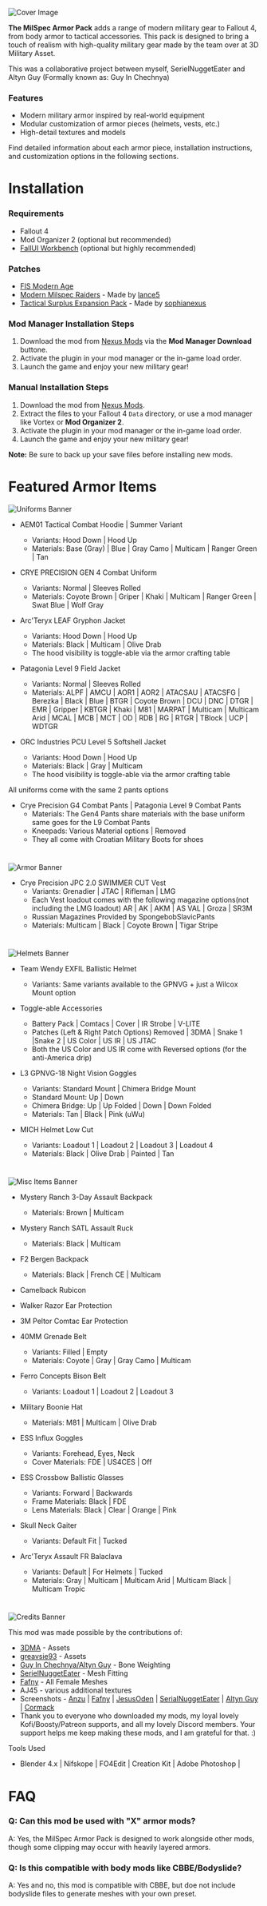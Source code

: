 ![Cover Image](https://staticdelivery.nexusmods.com/mods/1151/images/headers/87488_1725795557.jpg)

**The MilSpec Armor Pack** adds a range of modern military gear to Fallout 4, from body armor to tactical accessories. This pack is designed to bring a touch of realism with high-quality military gear made by the team over at 3D Military Asset.

This was a collaborative project between myself, SerielNuggetEater and Altyn Guy (Formally known as: Guy In Chechnya)

### Features
- Modern military armor inspired by real-world equipment
- Modular customization of armor pieces (helmets, vests, etc.)
- High-detail textures and models

Find detailed information about each armor piece, installation instructions, and customization options in the following sections.

# Installation

### Requirements
- Fallout 4
- Mod Organizer 2 (optional but recommended)
- [FallUI Workbench](https://www.nexusmods.com/fallout4/mods/49300) (optional but highly recommended)

### Patches
- [FIS Modern Age](https://www.nexusmods.com/fallout4/mods/66093)
- [Modern Milspec Raiders](https://www.nexusmods.com/fallout4/mods/87756) - Made by [lance5](https://www.nexusmods.com/fallout4/mods/87756)
- [Tactical Surplus Expansion Pack](https://www.nexusmods.com/fallout4/mods/87724) - Made by [sophianexus](https://www.nexusmods.com/fallout4/users/84237638)

### Mod Manager Installation Steps
1. Download the mod from [Nexus Mods](https://www.nexusmods.com/fallout4/mods/87488) via the **Mod Manager Download** buttone.
2. Activate the plugin in your mod manager or the in-game load order.
3. Launch the game and enjoy your new military gear!

### Manual Installation Steps
1. Download the mod from [Nexus Mods](https://www.nexusmods.com/fallout4/mods/87488).
2. Extract the files to your Fallout 4 `Data` directory, or use a mod manager like Vortex or **Mod Organizer 2**.
3. Activate the plugin in your mod manager or the in-game load order.
4. Launch the game and enjoy your new military gear!

**Note:** Be sure to back up your save files before installing new mods.

# Featured Armor Items

![Uniforms Banner](https://staticdelivery.nexusmods.com/mods/1151/images/87488/87488-1725803724-414459968.png)
   - AEM01 Tactical Combat Hoodie |  Summer Variant
      - Variants: Hood Down | Hood Up
      - Materials: Base (Gray) | Blue | Gray Camo | Multicam | Ranger Green | Tan

   - CRYE PRECISION GEN 4 Combat Uniform
      - Variants: Normal | Sleeves Rolled
      - Materials: Coyote Brown | Griper | Khaki | Multicam | Ranger Green | Swat Blue | Wolf Gray

   - Arc'Teryx LEAF Gryphon Jacket
      - Variants: Hood Down | Hood Up
      - Materials: Black | Multicam | Olive Drab
      - The hood visibility is toggle-able via the armor crafting table

   - Patagonia Level 9 Field Jacket
      - Variants: Normal | Sleeves Rolled
      - Materials: ALPF | AMCU | AOR1 | AOR2 | ATACSAU | ATACSFG | Berezka | Black | Blue | BTGR | Coyote Brown | DCU | DNC | DTGR | EMR | Gripper | KBTGR | Khaki | M81 | MARPAT | Multicam | Multicam Arid | MCAL | MCB | MCT | OD | RDB | RG | RTGR | TBlock | UCP | WDTGR

   - ORC Industries PCU Level 5 Softshell Jacket
      - Variants: Hood Down | Hood Up
      - Materials: Black | Gray | Multicam
      - The hood visibility is toggle-able via the armor crafting table

All uniforms come with the same 2 pants options
   - Crye Precision G4 Combat Pants | Patagonia Level 9 Combat Pants
      - Materials: The Gen4 Pants share materials with the base uniform same goes for the L9 Combat Pants
      - Kneepads: Various Material options | Removed
      - They all come with Croatian Military Boots for shoes
# 
![Armor Banner](https://staticdelivery.nexusmods.com/mods/1151/images/87488/87488-1725803728-2069430519.png)

   - Crye Precision JPC 2.0 SWIMMER CUT Vest
      - Variants: Grenadier | JTAC | Rifleman | LMG
      - Each Vest loadout comes with the following magazine options(not including the LMG loadout) AR | AK | AKM | AS VAL | Groza | SR3M
      - Russian Magazines Provided by SpongebobSlavicPants
      - Materials: Multicam | Black | Coyote Brown | Tigar Stripe
# 
![Helmets Banner](https://staticdelivery.nexusmods.com/mods/1151/images/87488/87488-1725803749-1421535059.png)

   - Team Wendy EXFIL Ballistic Helmet
      - Variants: Same variants available to the GPNVG + just a Wilcox Mount option
   - Toggle-able Accessories
      - Battery Pack | Comtacs | Cover | IR Strobe | V-LITE
      - Patches (Left & Right Patch Options) Removed | 3DMA | Snake 1 |Snake 2 | US Color | US IR | US JTAC
      - Both the US Color and US IR come with Reversed options (for the anti-America drip)
   - L3 GPNVG-18 Night Vision Goggles
      - Variants: Standard Mount | Chimera Bridge Mount
      - Standard Mount: Up | Down
      - Chimera Bridge: Up | Up Folded | Down | Down Folded
      - Materials: Tan | Black | Pink (uWu)

   - MICH Helmet Low Cut
      - Variants: Loadout 1  | Loadout 2  | Loadout 3 | Loadout 4
      - Materials: Black | Olive Drab | Painted | Tan
# 
![Misc Items Banner](https://staticdelivery.nexusmods.com/mods/1151/images/87488/87488-1725804581-536973531.png)

   - Mystery Ranch 3-Day Assault Backpack
      - Materials: Brown | Multicam

   - Mystery Ranch SATL Assault Ruck
      - Materials: Black | Multicam

   - F2 Bergen Backpack
      - Materials: Black | French CE | Multicam

   - Camelback Rubicon

   - ﻿Walker Razor Ear Protection

   - 3M Peltor Comtac Ear Protection

   - 40MM Grenade Belt
      - Variants: Filled | Empty
      - Materials: Coyote | Gray | Gray Camo | Multicam

   - Ferro Concepts Bison Belt
      - Variants: Loadout 1  | Loadout 2  | Loadout 3

   - Military Boonie Hat
      - Materials: M81 | Multicam | Olive Drab

   - ESS Influx Goggles
      - Variants: Forehead, Eyes, Neck
      - Cover Materials: FDE | US4CES | Off

   - ESS Crossbow Ballistic Glasses
      - Variants: Forward | Backwards
      - Frame Materials: Black | FDE
      - Lens Materials: Black | Clear | Orange | Pink

   - Skull Neck Gaiter
      - Variants: Default Fit | Tucked

   - Arc'Teryx Assault FR Balaclava
      - Variants: Default | For Helmets | Tucked
      - Materials: Gray | Multicam | Multicam Arid | Multicam Black | Multicam Tropic
# 
![Credits Banner](https://staticdelivery.nexusmods.com/mods/1151/images/87488/87488-1725803749-1057171311.png)

This mod was made possible by the contributions of:
   - [3DMA](https://www.3dmilitaryassets.com/)﻿ - Assets
   - [greavsie93](https://www.cgtrader.com/designers/greavsie93) - Assets
   - [Guy In Chechnya/Altyn Guy](https://next.nexusmods.com/profile/Sm4llD4gg3r/about-me?gameId=1151)﻿ - Bone Weighting
   - [SerielNuggetEater](https://next.nexusmods.com/profile/SerialNuggetEater/about-me?gameId=1151)﻿ - Mesh Fitting
   - [Fafny](https://next.nexusmods.com/profile/FafnyB/about-me?gameId=1151)﻿ - All Female Meshes
   - AJ45 - various additional textures
   - Screenshots - [Anzu](https://next.nexusmods.com/profile/AnzuFogger/about-me)﻿ | [Fafny](https://next.nexusmods.com/profile/FafnyB/about-me?gameId=1151)﻿ | [JesusOden](https://next.nexusmods.com/profile/jesusoden/about-me)﻿ | [SerialNuggetEater](https://next.nexusmods.com/profile/SerialNuggetEater/about-me?gameId=1151)﻿ | [Altyn Guy](https://next.nexusmods.com/profile/Sm4llD4gg3r/about-me?gameId=1151) | [Cormack](https://next.nexusmods.com/profile/Corm4ck/media)﻿﻿
   - Thank you to everyone who downloaded my mods, my loyal lovely Kofi/Boosty/Patreon supports, and all my lovely Discord members. Your support helps me keep making these mods, and I am grateful for that. :)

Tools Used
   - Blender 4.x | Nifskope | FO4Edit | Creation Kit | Adobe Photoshop | 

# FAQ

### Q: Can this mod be used with "X" armor mods?
A: Yes, the MilSpec Armor Pack is designed to work alongside other mods, though some clipping may occur with heavily layered armors.

### Q: Is this compatible with body mods like CBBE/Bodyslide?
A: Yes and no, this mod is compatible with CBBE, but doe not include bodyslide files to generate meshes with your own preset.


